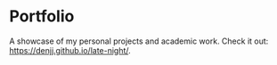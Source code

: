 # Portfolio
A showcase of my personal projects and academic work.
Check it out: https://denjj.github.io/late-night/.
